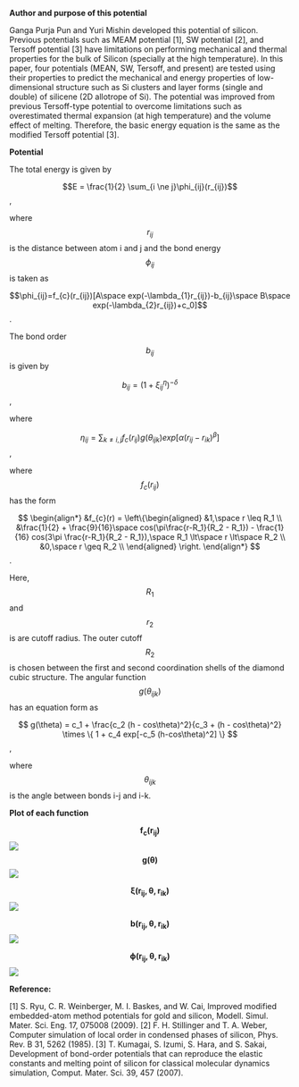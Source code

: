 **Author and purpose of this potential**

Ganga Purja Pun and Yuri Mishin developed this potential of silicon. Previous potentials such as MEAM potential [1], SW potential [2], and Tersoff potential [3] have limitations on performing mechanical and thermal properties for the bulk of Silicon (specially at the high temperature). In this paper, four potentials (MEAN, SW, Tersoff, and present) are tested using their properties to predict the mechanical and energy properties of low-dimensional structure such as Si clusters and layer forms (single and double) of silicene (2D allotrope of Si). The potential was improved from previous Tersoff-type potential to overcome limitations such as overestimated thermal expansion (at high temperature) and the volume effect of melting. Therefore, the basic energy equation is the same as the modified Tersoff potential [3]. 

**Potential**

The total energy is given by 

$$E = \frac{1}{2} \sum_{i \ne j}\phi_{ij}(r_{ij})$$,

where $$r_{ij}$$ is the distance between atom i and j and the bond energy $$\phi_{ij}$$ is taken as

$$\phi_{ij}=f_{c}(r_{ij})[A\space exp(-\lambda_{1}r_{ij})-b_{ij}\space B\space exp(-\lambda_{2}r_{ij})+c_0]$$.

The bond order $$b_{ij}$$ is given by 

$$b_{ij} = (1+\xi_{ij}^\eta)^{-\delta}$$,

where 

$$\eta_{ij} = \sum_{k\ne i,j}f_{c}(r_{ij})g(\theta_{ijk})exp[\alpha(r_{ij}-r_{ik})^\beta]$$,

where $$f_{c} (r_{ij})$$ has the form

$$
\begin{align*}
&f_{c}(r) = \left\{\begin{aligned}
&1,\space r \leq  R_1 \\
&\frac{1}{2} + \frac{9}{16}\space cos(\pi\frac{r-R_1}{R_2 - R_1}) - \frac{1}{16} cos(3\pi \frac{r-R_1}{R_2 - R_1}),\space R_1 \lt\space r \lt\space R_2  \\
&0,\space r \geq R_2 \\
\end{aligned}
\right.
\end{align*}
$$.

Here, $$R_1$$and $$r_2$$ is are cutoff radius. The outer cutoff  $$R_2$$  is chosen between the first and second coordination shells of the diamond cubic structure. The angular function $$g(\theta_{ijk})$$ has an equation form as

$$
g(\theta) = c_1 + \frac{c_2 (h - cos\theta)^2}{c_3 + (h - cos\theta)^2} \times \{ 1 + c_4 exp[-c_5 (h-cos\theta)^2] \} 
$$,

where $$\theta_{ijk}$$ is the angle between bonds i-j and i-k.

**Plot of each function**

$$\boldsymbol{f_c(r_{ij})}$$
![](/wimage/MD_184422512875_000/MKChoi/plot_of_fc)
$$\boldsymbol{g(\theta)}$$
![](/wimage/MD_184422512875_000/MKChoi/plot_of_g)

$$\boldsymbol{\xi(r_{ij},\theta,r_{ik})}$$
![](/wimage/MD_184422512875_000/MKChoi/plot_of_xi)

$$\boldsymbol{b(r_{ij},\theta,r_{ik})}$$
![](/wimage/MD_184422512875_000/MKChoi/plot_of_xi)

$$\boldsymbol{\phi(r_{ij},\theta,r_{ik})}$$
![](/wimage/MD_184422512875_000/MKChoi/plot_of_E)

**Reference:**

[1] S. Ryu, C. R. Weinberger, M. I. Baskes, and W. Cai, Improved modified embedded-atom method potentials for gold and silicon, Modell. Simul. Mater. Sci. Eng. 17, 075008 (2009).
[2] F. H. Stillinger and T. A. Weber, Computer simulation of local order in condensed phases of silicon, Phys. Rev. B 31, 5262 (1985).
[3] T. Kumagai, S. Izumi, S. Hara, and S. Sakai, Development of bond-order potentials that can reproduce the elastic constants and melting point of silicon for classical molecular dynamics simulation, Comput. Mater. Sci. 39, 457 (2007).


